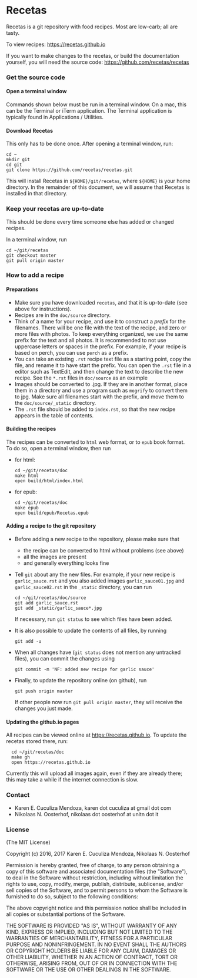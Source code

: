 # Recetas

Recetas is a git repository with food recipes. Most are low-carb; all are tasty.

To view recipes: https://recetas.github.io

If you want to make changes to the recetas, or build the documentation yourself, you will need the source code: https://github.com/recetas/recetas

### Get the source code

#### Open a terminal window

Commands shown below must be run in a terminal window. On a mac, this can be the Terminal or iTerm application. The Terminal application is typically found in Applications / Utilities.

#### Download Recetas
This only has to be done once. After opening a terminal window, run:

```
cd ~
mkdir git
cd git
git clone https://github.com/recetas/recetas.git
```

This will install Recetas in ``${HOME}/git/recetas``, where ``${HOME}`` is your home directory. In the remainder of this document, we will assume that Recetas is installed in that directory.

### Keep your recetas are up-to-date

This should be done every time someone else has added or changed recipes.

In a terminal window, run
```
cd ~/git/recetas
git checkout master
git pull origin master
```

### How to add a recipe

#### Preparations
- Make sure you have downloaded ``recetas``, and that it is up-to-date (see above for instructions).
- Recipes are in the ``doc/source`` directory.
- Think of a name for your recipe, and use it to construct a *prefix* for the filenames. There will be one file with the text of the recipe, and zero or more files with photos. To keep everything organized, we use the same prefix for the text and all photos. It is recommended to not use uppercase letters or spaces in the prefix. For example, if your recipe is based on perch, you can use ``perch`` as a prefix.
- You can take an existing ``.rst`` recipe text file as a starting point, copy the file, and rename it to have start the prefix. You can open the ``.rst`` file in a editor such as TextEdit, and then change the text to describe the new recipe. See the ``*.rst`` files in ``doc/source`` as an example
- Images should be converted to .jpg. If they are in another format, place them in a directory and use a program such as ``mogrify`` to convert them to jpg. Make sure all filenames start with the prefix, and move them to the ``doc/source/_static`` directory.
- The ``.rst`` file should be added to ``index.rst``, so that the new recipe appears in the table of contents.


#### Building the recipes


The recipes can be converted to ``html`` web format, or to ``epub`` book format. To do so, open a terminal window, then run

- for html:

    ```
    cd ~/git/recetas/doc
    make html
    open build/html/index.html
    ```

- for epub:

    ```
    cd ~/git/recetas/doc
    make epub
    open build/epub/Recetas.epub
    ```

#### Adding a recipe to the git repository

- Before adding a new recipe to the repository, please make sure that

    * the recipe can be converted to html without problems (see above)
    * all the images are present
    * and generally everything looks fine

- Tell ``git`` about any the new files. For example, if your new recipe is ``garlic_sauce.rst`` and you also added images ``garlic_sauce01.jpg`` and ``garlic_sauce02.rst`` in the ``_static`` directory, you can run

    ```
    cd ~/git/recetas/doc/source
    git add garlic_sauce.rst
    git add _static/garlic_sauce*.jpg
    ```

  If necessary, run ``git status`` to see which files have been added.
- It is also possible to update the contents of all files, by running

    ```
    git add -u
    ```

- When all changes have (``git status`` does not mention any untracked files), you can commit the changes using

    ```
    git commit -m 'NF: added new recipe for garlic sauce'
    ```

- Finally, to update the repository online (on github), run

    ```
    git push origin master
    ```

  If other people now run ``git pull origin master``, they will receive the changes you just made.
  
#### Updating the github.io pages

All recipes can be viewed online at https://recetas.github.io.
To update the recetas stored there, run:

  ```
    cd ~/git/recetas/doc
    make gh
    open https://recetas.github.io
  ```

Currently this will upload all images again, even if they are already there; this may take a while if the internet connection is slow.

### Contact
- Karen E. Cuculiza Mendoza, karen dot cuculiza at gmail dot com
- Nikolaas N. Oosterhof, nikolaas dot oosterhof at unitn dot it

### License

(The MIT License)

Copyright (c) 2016, 2017 Karen E. Cuculiza Mendoza, Nikolaas N. Oosterhof

Permission is hereby granted, free of charge, to any person obtaining
a copy of this software and associated documentation files (the
"Software"), to deal in the Software without restriction,
including without limitation the rights to use, copy, modify, merge,
publish, distribute, sublicense, and/or sell copies of the Software,
and to permit persons to whom the Software is furnished to do so,
subject to the following conditions:

The above copyright notice and this permission notice shall be
included in all copies or substantial portions of the Software.

THE SOFTWARE IS PROVIDED "AS IS", WITHOUT WARRANTY OF ANY KIND,
EXPRESS OR IMPLIED, INCLUDING BUT NOT LIMITED TO THE WARRANTIES OF
MERCHANTABILITY, FITNESS FOR A PARTICULAR PURPOSE AND NONINFRINGEMENT.
IN NO EVENT SHALL THE AUTHORS OR COPYRIGHT HOLDERS BE LIABLE FOR ANY
CLAIM, DAMAGES OR OTHER LIABILITY, WHETHER IN AN ACTION OF CONTRACT,
TORT OR OTHERWISE, ARISING FROM, OUT OF OR IN CONNECTION WITH THE
SOFTWARE OR THE USE OR OTHER DEALINGS IN THE SOFTWARE.





